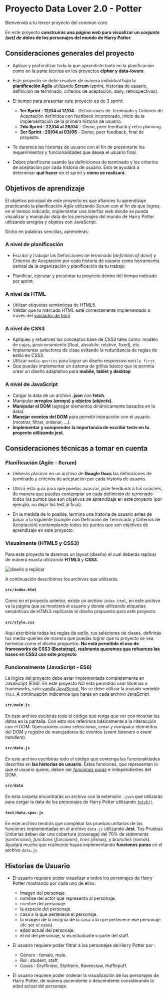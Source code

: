 # Proyecto Data Lover 2.0 - Potter

Bienvenida a tu tercer proyecto del common core.

En este proyecto **construirás una _página web_ para visualizar un _conjunto (set) de datos_ de los personajes del mundo de Harry Potter**.

## Consideraciones generales del proyecto

* Aplicar y profundizar todo lo que aprendiste tanto en la planificación como en la parte técnica en los proyectos **cipher y data-lovers**.

* Este proyecto se debe resolver de manera individual bajo la **planificación Agile** utilizando **Scrum** (sprint, historias de usuario, definición de terminado, criterios de aceptación, daily, retrospectivas).

* El tiempo para presentar este proyecto es de 3 sprint:
  * **1er Sprint : 12/04 al 17/04** - Definiciones de Terminado y Criterios de Aceptación definidos con feedback incorporado, inicio de la implementación de la primera historia de usuario.
  * **2do Sprint : 22/04 al 26/04** - Demo, peer feedback y retro planning.
  * **3er Sprint : 29/04 al 03/05** - Demo, peer feedback, final de proyecto.

* Te daremos las historias de usuario con el fin de presentarte los requerimientos y funcionalidades que desea el usuario final.

* Debes planificarte usando las definiciones de terminado y los criterios de aceptación por cada historia de usuario. Esto te ayudará a determinar **qué hacer** en el sprint y **cómo se realizará**.

## Objetivos de aprendizaje

El objetivo principal de este proyecto es que afiances tu aprendizaje practicando la planificación *Agile* utilizando *Scrum* con el fin de que logres, en el tiempo indicado, implementar una interfaz web donde se pueda visualizar y manipular data de los personajes del mundo de Harry Potter utilizando arreglos y objetos con JavaScript.

Dicho en palabras sencillas, aprenderás:

### A nivel de planificación

* Escribir y trabajar las Definiciones de terminado (_definition of done_) y Criterios de Aceptación por cada historia de usuario como herramienta central de la organización y planificación de tu trabajo.

* Planificar, ejecutar y presentar tu proyecto dentro del tiempo indicado por sprint.

### A nivel de HTML

* Utilizar etiquetas semánticas de HTML5.
* Validar que tu marcado HTML esté correctamente implementado a través del [validador de html](https://validator.w3.org/).

### A nivel de CSS3

* Apliques y refuerces los conceptos base de CSS3 tales como: modelo de cajas, posicionamiento (float, absolute, relative, fixed), etc.
* Implementar selectores de clase evitando la redundancia de reglas de estilo en CSS3.
* Utilizar `media-queries` para lograr un diseño responsivo `mobile first`.
* Que puedas implementar un sistema de grillas básico que te permita crear un diseño adaptativo para **mobile, tablet y desktop**

### A nivel de JavaScript

* Cargar la data de un archivo **.json** con **fetch**.
* Manipular **_arreglos_ (_arrays_) y _objetos_ (_objects_)**.
* **Manipular el DOM** (agregar elementos dinámicamente basados en la data).
* **Manejar eventos del DOM** para permitir interacción con el usuario (mostrar, filtrar, ordenar, ...).
* **Implementar y comprender la importancia de escribir tests en tu proyecto utilizando jest**.

## Consideraciones técnicas a tomar en cuenta

### Planificación (Agile - Scrum)

* Deberás plasmar en un archivo de **Google Docs** las definiciones de terminado y criterios de aceptación por cada historia de usuario.

* Utiliza esta guía para que puedas avanzar, pide feedback a tus coaches, de manera que puedas contemplar en cada definición de terminado todos los puntos que son objetivos de aprendizaje en este proyecto (por ejemplo, no dejar los test al final).

* En la medida de lo posible, termina una historia de usuario antes de pasar a la siguiente (cumple con Definición de Terminado  y Criterios de Aceptación) contemplando todos los puntos que son objetivos de aprendizaje en este proyecto.

### Visualmente (HTML5 y CSS3)

Para este proyecto te daremos un layout (diseño) el cual deberás replicar de manera exacta utilizando **HTML5** y **CSS3**.

![diseño a replicar](https://user-images.githubusercontent.com/25906896/56048432-22b8b880-5d0d-11e9-807c-e7e74c19e39c.png)

 A continuación describimos los archivos que utilizarás.

#### `src/index.html`

Como en el proyecto anterior, existe un archivo `index.html`, en este archivo va la página que se mostrará al usuario y donde utilizando etiquetas semánticas de HTML5 replicarás el diseño propuesto para este proyecto.

#### `src/style.css`

Aquí escribirás todas las reglas de estilo, tus selectores de clases, definirás tus media-queries de manera que puedas lograr que tu proyecto se vea hermoso como el diseño propuesto.
**No está permitido el uso de frameworks de CSS3 (Bootstrap), realmente queremos que refuerces las bases en CSS3 con este proyecto**

### Funcionalmente (JavaScript - ES6)

La lógica del proyecto debe estar implementada completamente en JavaScript (ES6). En este proyecto NO está permitido usar librerías o
frameworks, solo [vanilla JavaScript](https://medium.com/laboratoria-how-to/vanillajs-vs-jquery-31e623bbd46e),
No se debe utilizar la _pseudo-variable_ `this`.
A continuación indicamos que harás en cada archivo JavaScript.

#### `src/main.js`

En este archivo escibirás todo el código que tenga que ver con mostrar los datos en la pantalla. Con esto nos referimos básicamente a la interacción con el DOM. Operaciones como seleccionar, crear y manipular elementos del DOM y registro de manejadores de eventos (_event listeners_ o _event handlers_).

#### `src/data.js`

En este archivo escribirás todo el código que contenga las funcionalidades descritas en **las historias de usuario**.
Estas funciones, que representan lo que el usuario quiere, deben ser [_funciones puras_](https://medium.com/laboratoria-developers/introducci%C3%B3n-a-la-programaci%C3%B3n-funcional-en-javascript-parte-2-funciones-puras-b99e08c2895d) e independientes del DOM.

#### `src/data`

En esta carpeta encontrarás un archivo con la extensión `.json` que utilizarás para cargar la data de los personajes de Harry Potter utilizando [`fetch()`](https://developer.mozilla.org/es/docs/Web/API/Fetch_API)

#### `test/data.spec.js`

En este archivo tendrás que completar las pruebas unitarias de las funciones implementadas en el archivo `data.js` utilizando **Jest**.
Tus Pruebas Unitarias deben dar una cobertura (coverage) del 70% de _statements_ (_sentencias_), _functions_ (_funciones_), _lines_ (_líneas_), y _branches_ (_ramas_).
Ayudará mucho que realmente hayas implementando **funciones puras** en el archivo `data.js`

## Historias de Usuario

* El usuario requiere poder visualizar a todos los personajes de Harry Potter mostrando por cada uno de ellos:

  * imagen del personaje.
  * nombre del actor que representa al personaje.
  * nombre del personaje.
  * la especie del personaje.
  * casa a la que pertenece el personaje.
  * la imagen de la insignia de la casa a la que pertenece ese personaje (de ser el caso).
  * edad actual del personaje.
  * el rol del personaje, si es estudiante o parte del staff.

* El usuario requiere poder filtrar a los personajes de Harry Potter por :
  * Género : female, male.
  * Rol : student, staff.
  * Casas : Gryffindor, Slytherin, Ravenclaw, Hufflepuff.

* El usuario requiere poder ordenar la visualización de los personajes de Harry Potter, de manera ascendente o descendente considerando la edad actual del personaje.